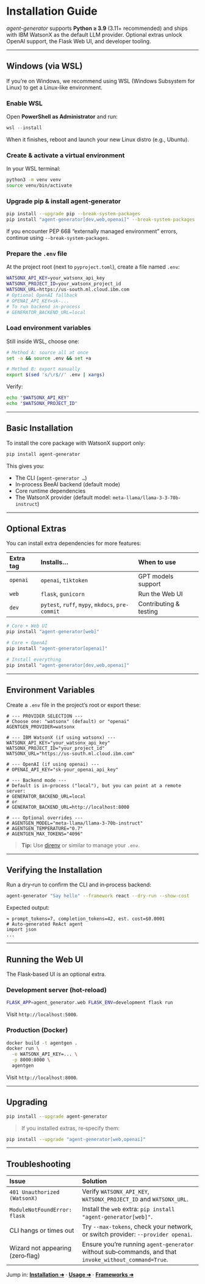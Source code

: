 # Installation Guide

*agent-generator* supports **Python ≥ 3.9** (3.11+ recommended) and ships with IBM WatsonX as the default LLM provider. Optional extras unlock OpenAI support, the Flask Web UI, and developer tooling.

---

## Windows (via WSL)

If you’re on Windows, we recommend using WSL (Windows Subsystem for Linux) to get a Linux‑like environment.

### Enable WSL

Open **PowerShell as Administrator** and run:

```powershell
wsl --install
````

When it finishes, reboot and launch your new Linux distro (e.g., Ubuntu).

### Create & activate a virtual environment

In your WSL terminal:

```bash
python3 -m venv venv
source venv/bin/activate
```

### Upgrade pip & install agent‑generator

```bash
pip install --upgrade pip --break-system-packages
pip install "agent-generator[dev,web,openai]" --break-system-packages
```

If you encounter PEP 668 “externally managed environment” errors, continue using `--break-system-packages`.

### Prepare the `.env` file

At the project root (next to `pyproject.toml`), create a file named `.env`:

```bash
WATSONX_API_KEY=your_watsonx_api_key
WATSONX_PROJECT_ID=your_watsonx_project_id
WATSONX_URL=https://us-south.ml.cloud.ibm.com
# Optional OpenAI fallback
# OPENAI_API_KEY=sk-...
# To run backend in‑process
# GENERATOR_BACKEND_URL=local
```

### Load environment variables

Still inside WSL, choose one:

```bash
# Method A: source all at once
set -a && source .env && set +a

# Method B: export manually
export $(sed 's/\r$//' .env | xargs)
```

Verify:

```bash
echo "$WATSONX_API_KEY"
echo "$WATSONX_PROJECT_ID"
```

---

## Basic Installation

To install the core package with WatsonX support only:

```bash
pip install agent-generator
```

This gives you:

* The CLI (`agent-generator …`)
* In‑process BeeAI backend (default mode)
* Core runtime dependencies
* The WatsonX provider (default model: `meta-llama/llama-3-3-70b-instruct`)

---

## Optional Extras

You can install extra dependencies for more features:

| Extra tag | Installs…                                        | When to use            |
| :-------- | :----------------------------------------------- | :--------------------- |
| `openai`  | `openai`, `tiktoken`                             | GPT models support     |
| `web`     | `flask`, `gunicorn`                              | Run the Web UI         |
| `dev`     | `pytest`, `ruff`, `mypy`, `mkdocs`, `pre-commit` | Contributing & testing |

```bash
# Core + Web UI
pip install "agent-generator[web]"

# Core + OpenAI
pip install "agent-generator[openai]"

# Install everything
pip install "agent-generator[dev,web,openai]"
```

---

## Environment Variables

Create a `.env` file in the project’s root or export these:

```env
# --- PROVIDER SELECTION ---
# Choose one: "watsonx" (default) or "openai"
AGENTGEN_PROVIDER=watsonx

# --- IBM WatsonX (if using watsonx) ---
WATSONX_API_KEY="your_watsonx_api_key"
WATSONX_PROJECT_ID="your_project_id"
WATSONX_URL="https://us-south.ml.cloud.ibm.com"

# --- OpenAI (if using openai) ---
# OPENAI_API_KEY="sk-your_openai_api_key"

# --- Backend mode ---
# Default is in‑process ("local"), but you can point at a remote server:
# GENERATOR_BACKEND_URL=local
# or
# GENERATOR_BACKEND_URL=http://localhost:8000

# --- Optional overrides ---
# AGENTGEN_MODEL="meta-llama/llama-3-70b-instruct"
# AGENTGEN_TEMPERATURE="0.7"
# AGENTGEN_MAX_TOKENS="4096"
```

> **Tip:** Use [direnv](https://direnv.net/) or similar to manage your `.env`.

---

## Verifying the Installation

Run a dry‑run to confirm the CLI and in‑process backend:

```bash
agent-generator "Say hello" --framework react --dry-run --show-cost
```

Expected output:

```
≈ prompt_tokens=7, completion_tokens=42, est. cost=$0.0001
# Auto-generated ReAct agent
import json
...
```

---

## Running the Web UI

The Flask‑based UI is an optional extra.

### Development server (hot‑reload)

```bash
FLASK_APP=agent_generator.web FLASK_ENV=development flask run
```

Visit `http://localhost:5000`.

### Production (Docker)

```bash
docker build -t agentgen .
docker run \
  -e WATSONX_API_KEY=... \
  -p 8000:8000 \
  agentgen
```

Visit `http://localhost:8000`.

---

## Upgrading

```bash
pip install --upgrade agent-generator
```

> If you installed extras, re‑specify them:

```bash
pip install --upgrade "agent-generator[web,openai]"
```

---

## Troubleshooting

| Issue                            | Solution                                                                                              |
| :------------------------------- | :---------------------------------------------------------------------------------------------------- |
| `401 Unauthorized (WatsonX)`     | Verify `WATSONX_API_KEY`, `WATSONX_PROJECT_ID` and `WATSONX_URL`.                                     |
| `ModuleNotFoundError: flask`     | Install the `web` extra: `pip install "agent-generator[web]"`.                                        |
| CLI hangs or times out           | Try `--max-tokens`, check your network, or switch provider: `--provider openai`.                      |
| Wizard not appearing (zero‑flag) | Ensure you’re running `agent-generator` without sub‑commands, and that `invoke_without_command=True`. |

Jump in: **[Installation ➜](installation.md)** · **[Usage ➜](usage.md)** · **[Frameworks ➜](frameworks.md)**
